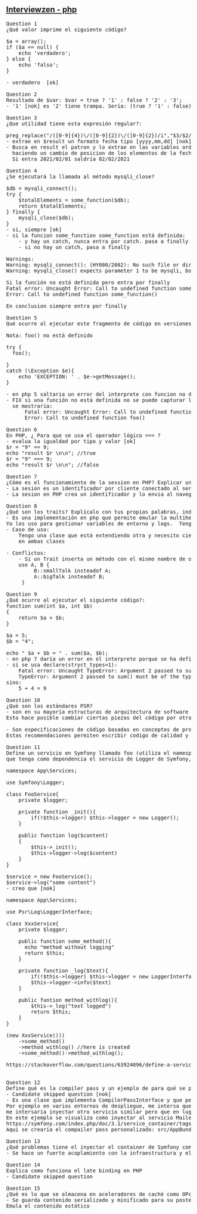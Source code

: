 ## [Interviewzen - php](https://www.interviewzen.com/interview/56fvshF)
<pre style="margin:0; padding: 0;">
Question 1
¿Qué valor imprime el siguiente código?

$a = array();
if ($a == null) { 
    echo 'verdadero';
} else {
    echo 'falso';
}

- verdadero  [ok]

Question 2
Resultado de $var: $var = true ? '1' : false ? '2' : '3';
- '1' [nok] es '2' tiene trampa. Sería: (true ? '1' : false) ? '2' : '3';

Question 3
¿Que utilidad tiene esta expresión regular?:

preg_replace("/([0-9]{4})\/([0-9]{2})\/([0-9]{2})/i","$3/$2/$1",$result);
- extrae en $result un formato fecha tipo [yyyy,mm,dd] [nok]
- Busca en result el patron y lo extrae en las variables ordenadas \$3 \$2 \$1, 1:año, 2:mes, 3:día con estas variables definidas se forma el string de remplazo
  haciendo un cambio de posicion de los elementos de la fecha
  Si entra 2021/02/01 saldría 02/02/2021

Question 4
¿Se ejecutará la llamada al método mysqli_close?

$db = mysqli_connect();
try {
    $totalElements = some_function($db);
    return $totalElements;
} finally {
    mysqli_close($db);
}
- si, siempre [ok]
- si la funcion some_function some_function está definida:
    - y hay un catch, nunca entra por catch. pasa a finally
    - si no hay un catch, pasa a finally

Warnings:
Warning: mysqli_connect(): (HY000/2002): No such file or director
Warning: mysqli_close() expects parameter 1 to be mysqli, bool given in

Si la función no está definida pero entra por finally
Fatal error: Uncaught Error: Call to undefined function some_function()
Error: Call to undefined function some_function()

En conclusion siempre entra por finally

Question 5
Qué ocurre al ejecutar este fragmento de código en versiones de PHP 5.x? ¿Y en PHP 7?

Nota: foo() no está definido

try {
  foo();

} 
catch (\Exception $e){ 
    echo 'EXCEPTION: ' . $e->getMessage();
}

- en php 5 saltaria un error del interprete con funcion no definida y en PHP 7 entraria por la excepcion y se mostraría un mensaje de función no definida [nok]
- FIX si una función no está definida no se puede capturar la excepcion con catch
  se mostraría:
      Fatal error: Uncaught Error: Call to undefined function foo()
      Error: Call to undefined function foo()

Question 6
En PHP, ¿ Para que se usa el operador lógico === ?
- evalua la igualdad por tipo y valor [ok]
$r = "9" == 9;
echo "result $r \n\n"; //true
$r = "9" === 9;
echo "result $r \n\n"; //false

Question 7
¿Cómo es el funcionamiento de la session en PHP? Explicar un poco el funcionamiento.
- La sesion es un identificador por cliente conectado al servidor de modo que sea identificado como único se usa junto con la gestión de cookies [ok]
- La sesion en PHP crea un identificador y lo envia al navegador mediante de cookies de sesion. Este id sirve para recuperar los datos de la sesion existente.

Question 8
¿Qué son los traits? Explícalo con tus propias palabras, indica algún caso de uso en el que estaría bien aplicarlo y posibles contraindicaciones de usar traits.
- Es una implementación en php que permite emular la multiherencia. Los traits puede que sobrescriban métodos ya existentes. Se usa para extender una funcionalidad sin aplicar herencia.
Yo los uso para gestionar variables de entorno y logs.  Tengo un trait con cada funcionalidad y lo agrego en la clase según la necesidad. [nok]
- Caso de uso:
    Tengo una clase que está extendiendo otra y necesito cierta funcionalidad que tengo en otra clase, podría llevar esa funcionalidad a un trait e instanciarla
    en ambas clases 
    
- Conflictos:
    - Si un Trait inserta un método con el mismo nombre de otro trait se produce un error fatal, esto se soluciona con instanceof
    use A, B {
         B::smallTalk insteadof A;
         A::bigTalk insteadof B;
     } 

Question 9
¿Qué ocurre al ejecutar el siguiente código?:
function sum(int $a, int $b)
{
    return $a + $b;
}

$a = 5;
$b = "4";

echo " $a + $b = " . sum($a, $b);
- en php 7 daría un error en el interprete porque se ha definido un tipo entero en b y se esta pasando un string "4" [nok]
- si se usa declare(stryct_types=1):
    Fatal error: Uncaught TypeError: Argument 2 passed to sum() must be of the type int, string given
    TypeError: Argument 2 passed to sum() must be of the type int, string given, called
sino:
    5 + 4 = 9

Question 10
¿Qué son los estándares PSR?
- son en su mayoría estructuras de arquitectura de software que garantizan una uniformidad de interacción con estas ya que se basan en interfaces.  
Esto hace posible cambiar ciertas piezas del código por otras siempre y cuando cumplan el stándar [nok]

- Son especificaciones de código basadas en conceptos de programación ya probados cuya intención es proveer interoperabilidad entre componentes. 
Estas recomendaciones permiten escribir codigo de calidad y mantenimble a largo plazo.

Question 11
Define un servicio en Symfony llamado foo (utiliza el namespace que quieras para la clase Foo) 
que tenga como dependencia el servicio de Logger de Symfony, y que no se instancie hasta que no se utilice. 

namespace App\Services;

use Symfony\Logger;

class FooService{
    private $logger;
    
    private function _init(){
        if(!$this->logger) $this->logger = new Logger();           
    }
    
    public function log($content)
    {
        $this->_init();
        $this->logger->log($content)
    }   
}

$service = new FooService();
$service->log("some content")
- creo que [nok]

namespace App\Services;

use Psr\Log\LoggerInterface;

class XxxService{
    private $logger;

    public function some_method(){
      echo "method without logging"
      return $this;
    }

    private function _log($text){
        if(!$this->logger) $this->logger = new LoggerInterface(); //wrong approach creating object from Interface
        $this->logger->info($text)
    }

    public funtion method_withlog(){
        $this->_log("text logged")
        return $this;
    }
}

(new XxxService()))
    ->some_method()
    ->method_withlog() //here is created
    ->some_method()->method_withlog();

https://stackoverflow.com/questions/63924096/define-a-service-with-lazy-loading-logger-in-symfony


Question 12
Define qué es la compiler pass y un ejemplo de para qué se puede utilizar.
- Candidate skipped question [nok]
- Es una clase que implementa CompilerPassInterface y que permite manipular las configuraciones iniciales de los servicios que se han compilado
Por ejemplo en varios entornos de despliegue, me intersa que en mis servicios se inyecte siempre otro servicio de depuración pero solo si no se está en producción. Para este caso 
me intersaría inyectar otro servicio similar pero que en lugar de lanzara el mensaje por pantalla lo envie a una cola de mensajería.
En este ejemplo se visualiza como inyectar al servicio MailerTransportChain los servicios con tag name app.mail_transport llamando a su método addTransport
https://symfony.com/index.php/doc/3.1/service_container/tags.html
Aqui se crearía el compailer pass personalizado: src/AppBundle/DependencyInjection/Compiler/MailTransportPass.php

Question 13
¿Qué problemas tiene el inyectar el container de Symfony como parámetro a una clase de nuestro dominio?
- Se hace un fuerte acoplamiento con la infraestructura y el dominio no debe interactuar directamente por tipo sino por contrato

Question 14
Explica como funciona el late binding en PHP
- Candidate skipped question

Question 15
¿Qué es lo que se almacena en aceleradores de caché como OPcache o APC?
- Se guarda contenido serializado y minificado para su posterior reutilización sin tener que recompilar el contenido.
Emula el contenido estático
</pre>
